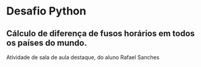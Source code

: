 # Desafio Python
## Cálculo de diferença de fusos horários em todos os países do mundo.

Atividade de sala de aula destaque, do aluno Rafael Sanches
